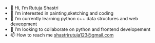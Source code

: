 - 👋 Hi, I’m Rutuja Shastri
- 👀 I’m interested in painting,sketching and coding
- 🌱 I’m currently learning python c++ data structures and web deveopment
- 💞️ I’m looking to collaborate on python and frontend developement
- 📫 How to reach me shastrirutuja123@gmail.com

<!---
rutu342/rutu342 is a ✨ special ✨ repository because its `README.md` (this file) appears on your GitHub profile.
You can click the Preview link to take a look at your changes.
--->
